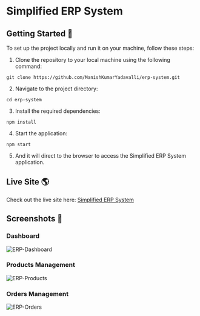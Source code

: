 # Simplified ERP System

## Getting Started :rocket:

To set up the project locally and run it on your machine, follow these steps:

1. Clone the repository to your local machine using the following command:

```
git clone https://github.com/ManishKumarYadavalli/erp-system.git
```

2. Navigate to the project directory:

```
cd erp-system
```

3. Install the required dependencies:

```
npm install
```

4. Start the application:

```
npm start
```

5. And it will direct to the browser to access the Simplified ERP System application.


## Live Site :earth_americas:

Check out the live site here: [Simplified ERP System](https://simplified-erp-system.netlify.app/)

## Screenshots :camera_flash:

### Dashboard

![ERP-Dashboard](https://github.com/ManishKumarYadavalli/erp-system/assets/137587462/f9bcfec2-ba33-421e-a107-4209ebf5977b)


### Products Management

![ERP-Products](https://github.com/ManishKumarYadavalli/erp-system/assets/137587462/2e61a5c6-41f2-48cd-8c44-2cfc0e90745f)


### Orders Management

![ERP-Orders](https://github.com/ManishKumarYadavalli/erp-system/assets/137587462/ce7666b4-f1b5-4b60-a101-14d98d2e8e6a)
